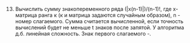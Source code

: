 13. Вычислить сумму знакопеременного ряда (|х(n-1)|)/(n-1)!, где х-матрица ранга к (к и матрица задаются случайным образом), n - номер слагаемого. Сумма считается вычисленной, если точность вычислений будет не меньше t знаков после запятой. У алгоритма д.б. линейная сложность. Знак первого слагаемого  -.
